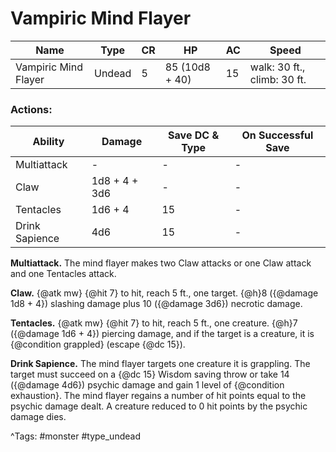 # Vampiric Mind Flayer

| Name | Type | CR | HP | AC | Speed |
|------|------|----|----|----|-------|
| Vampiric Mind Flayer | Undead | 5 | 85 (10d8 + 40) | 15 | walk: 30 ft., climb: 30 ft. |

### Actions:

| Ability | Damage | Save DC & Type | On Successful Save |
|---------|--------|----------------|--------------------|
| Multiattack | - | - | - |
| Claw | 1d8 + 4 + 3d6 | - | - |
| Tentacles | 1d6 + 4 | 15 | - |
| Drink Sapience | 4d6 | 15 | - |


**Multiattack.** The mind flayer makes two Claw attacks or one Claw attack and one Tentacles attack.

**Claw.** {@atk mw} {@hit 7} to hit, reach 5 ft., one target. {@h}8 ({@damage 1d8 + 4}) slashing damage plus 10 ({@damage 3d6}) necrotic damage.

**Tentacles.** {@atk mw} {@hit 7} to hit, reach 5 ft., one creature. {@h}7 ({@damage 1d6 + 4}) piercing damage, and if the target is a creature, it is {@condition grappled} (escape {@dc 15}).

**Drink Sapience.** The mind flayer targets one creature it is grappling. The target must succeed on a {@dc 15} Wisdom saving throw or take 14 ({@damage 4d6}) psychic damage and gain 1 level of {@condition exhaustion}. The mind flayer regains a number of hit points equal to the psychic damage dealt. A creature reduced to 0 hit points by the psychic damage dies.

^Tags: #monster #type_undead